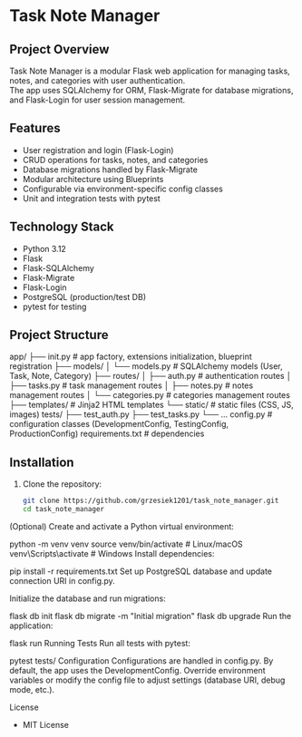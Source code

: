 # Task Note Manager

## Project Overview

Task Note Manager is a modular Flask web application for managing tasks, notes, and categories with user authentication.  
The app uses SQLAlchemy for ORM, Flask-Migrate for database migrations, and Flask-Login for user session management.

## Features

- User registration and login (Flask-Login)  
- CRUD operations for tasks, notes, and categories  
- Database migrations handled by Flask-Migrate  
- Modular architecture using Blueprints  
- Configurable via environment-specific config classes  
- Unit and integration tests with pytest  

## Technology Stack

- Python 3.12  
- Flask  
- Flask-SQLAlchemy  
- Flask-Migrate  
- Flask-Login  
- PostgreSQL (production/test DB)  
- pytest for testing  

## Project Structure

app/
├── init.py # app factory, extensions initialization, blueprint registration
├── models/
│ └── models.py # SQLAlchemy models (User, Task, Note, Category)
├── routes/
│ ├── auth.py # authentication routes
│ ├── tasks.py # task management routes
│ ├── notes.py # notes management routes
│ └── categories.py # categories management routes
├── templates/ # Jinja2 HTML templates
└── static/ # static files (CSS, JS, images)
tests/
├── test_auth.py
├── test_tasks.py
└── ...
config.py # configuration classes (DevelopmentConfig, TestingConfig, ProductionConfig)
requirements.txt # dependencies


## Installation

1. Clone the repository:
   ```bash
   git clone https://github.com/grzesiek1201/task_note_manager.git
   cd task_note_manager
(Optional) Create and activate a Python virtual environment:

python -m venv venv
source venv/bin/activate   # Linux/macOS
venv\Scripts\activate      # Windows
Install dependencies:

pip install -r requirements.txt
Set up PostgreSQL database and update connection URI in config.py.

Initialize the database and run migrations:

flask db init
flask db migrate -m "Initial migration"
flask db upgrade
Run the application:

flask run
Running Tests
Run all tests with pytest:

pytest tests/
Configuration
Configurations are handled in config.py. By default, the app uses the DevelopmentConfig.
Override environment variables or modify the config file to adjust settings (database URI, debug mode, etc.).

License
- MIT License
